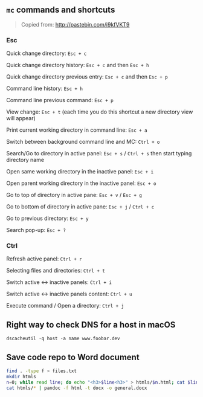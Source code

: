 ## `mc` commands and shortcuts
> Copied from: http://pastebin.com/i9kfVKT9

### Esc
Quick change directory: `Esc + c`

Quick change directory history: `Esc + c` and then `Esc + h`

Quick change directory previous entry: `Esc + c` and then `Esc + p`

Command line history: `Esc + h`

Command line previous command: `Esc + p`

View change: `Esc + t` (each time you do this shortcut a new directory view will appear)

Print current working directory in command line: `Esc + a`

Switch between background command line and MC: `Ctrl + o`

Search/Go to directory in active panel: `Esc + s` / `Ctrl + s` then start typing directory name

Open same working directory in the inactive panel: `Esc + i`

Open parent working directory in the inactive panel: `Esc + o`

Go to top of directory in active pane: `Esc + v` / `Esc + g`

Go to bottom of directory in active pane: `Esc + j` / `Ctrl + c`

Go to previous directory: `Esc + y`

Search pop-up: `Esc + ?`

### Ctrl
Refresh active panel: `Ctrl + r`

Selecting files and directories: `Ctrl + t`

Switch active <-> inactive panels: `Ctrl + i`

Switch active <-> inactive panels content: `Ctrl + u`

Execute command / Open a directory: `Ctrl + j`

## Right way to check DNS for a host in macOS

`dscacheutil -q host -a name www.foobar.dev`

## Save code repo to Word document

```bash
find . -type f > files.txt
mkdir htmls
n=0; while read line; do echo "<h3>$line<h3>" > htmls/$n.html; cat $line | ansi2html -t $line | tee -a htmls/$n.html; n=$((n+1)); done < files.txt
cat htmls/* | pandoc -f html -t docx -o general.docx
```
